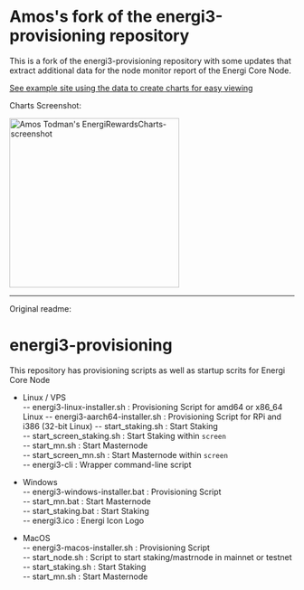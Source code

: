 # Amos's fork of the energi3-provisioning repository

This is a fork of the energi3-provisioning repository with some updates that extract additional data for the node monitor report of the Energi Core Node.

[See example site using the data to create charts for easy viewing](https://amostodman.github.io/ATRewardsCharts-NRG/)

Charts Screenshot:

[<img alt="Amos Todman's EnergiRewardsCharts-screenshot" src="https://amostodman.github.io/ATRewardsCharts-NRG/EnergiRewardsCharts-screenshot.png" width="300"/>](https://amostodman.github.io/ATRewardsCharts-NRG/EnergiRewardsCharts-screenshot.png)

---
Original readme:

# energi3-provisioning

This repository has provisioning scripts as well as startup scrits for Energi Core Node

- Linux / VPS <br>
-- energi3-linux-installer.sh : Provisioning Script for amd64 or x86_64 Linux
-- energi3-aarch64-installer.sh : Provisioning Script for RPi and i386 (32-bit Linux)
-- start_staking.sh           : Start Staking<br>
-- start_screen_staking.sh    : Start Staking within `screen`<br>
-- start_mn.sh                : Start Masternode<br>
-- start_screen_mn.sh         : Start Masternode  within `screen`<br>
-- energi3-cli                : Wrapper command-line script<br>
 
- Windows <br>
 -- energi3-windows-installer.bat : Provisioning Script<br>
 -- start_mn.bat                  : Start Masternode<br>
 -- start_staking.bat             : Start Staking<br>
 -- energi3.ico                   : Energi Icon Logo<br>

- MacOS <br>
-- energi3-macos-installer.sh     : Provisioning Script<br>
-- start_node.sh                  : Script to start staking/mastrnode in mainnet or testnet<br>
-- start_staking.sh               : Start Staking<br>
-- start_mn.sh                    : Start Masternode<br>

